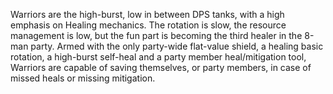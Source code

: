 Warriors are the high-burst, low in between DPS tanks, with a high emphasis on Healing mechanics. The rotation is slow, the resource management is low, but the fun part is becoming the third healer in the 8-man party. Armed with the only party-wide flat-value shield, a healing basic rotation, a high-burst self-heal and a party member heal/mitigation tool, Warriors are capable of saving themselves, or party members, in case of missed heals or missing mitigation.